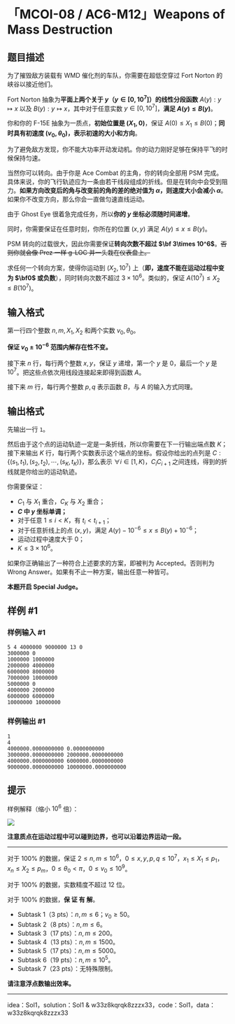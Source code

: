 # 「MCOI-08 / AC6-M12」Weapons of Mass Destruction

## 题目描述

为了摧毁敌方装载有 WMD 催化剂的车队，你需要在超低空穿过 Fort Norton 的峡谷以接近他们。

Fort Norton 抽象为**平面上两个关于 $y$（$y\in[0,10^7]$）的线性分段函数** $A(y):y\mapsto x$ 以及 $B(y):y\mapsto x$，其中对于任意实数 $y\in [0,10^7]$，**满足 $A(y) \le B(y)$**。

你和你的 F-15E 抽象为一质点，**初始位置是 $(X_1,0)$**，保证 $A(0)\leq X_1\leq B(0)$；**同时具有初速度 $(v_0,\theta_0)$，表示初速的大小和方向**。

为了避免敌方发现，你不能大功率开动发动机。你的动力刚好足够在保持平飞的时候保持匀速。

当然你可以转向。由于你是 Ace Combat 的主角，你的转向全部用 PSM 完成。具体来说，你的飞行轨迹应为一条由若干线段组成的折线。但是在转向中会受到阻力。**如果方向改变后的角与改变前的角的差的绝对值为 $\alpha$，则速度大小会减小 $\alpha$**。如果你不改变方向，那么你会一直做匀速直线运动。

由于 Ghost Eye 很着急完成任务，所以**你的 $y$ 坐标必须随时间递增**。

同时，你需要保证在任意时刻，你所在的位置 $(x,y)$ 满足 $A(y)\le x\le B(y)$。

PSM 转向的过载很大，因此你需要保证**转向次数不超过 $\bf 3\times 10^6$**。~~否则你就会像 Prez 一样 g-LOC 并一头栽在仪表盘上。~~

求任何一个转向方案，使得你运动到 $(X_2,10^7)$ 上（**即，速度不能在运动过程中变为 $\bf0$ 或负数**），同时转向次数不超过 $3\times 10^6$。类似的，保证 $A(10^7)\leq X_2\leq B(10^7)$。

## 输入格式

第一行四个整数 $n,m,X_1,X_2$ 和两个实数 $v_0,\theta_0$。

**保证 $v_0\pm 10^{-6}$ 范围内解存在性不变。**

接下来 $n$ 行，每行两个整数 $x,y$，保证 $y$ 递增，第一个 $y$ 是 $0$，最后一个 $y$ 是 $10^7$。把这些点依次用线段连接起来即得到函数 $A$。

接下来 $m$ 行，每行两个整数 $p,q$ 表示函数 $B$，与 $A$ 的输入方式同理。

## 输出格式

先输出一行 `1`。

然后由于这个点的运动轨迹一定是一条折线，所以你需要在下一行输出端点数 $K$；接下来输出 $K$ 行，每行两个实数表示这个端点的坐标。假设你给出的点列是 $C:\{(s_1,t_1),(s_2,t_2),\cdots,(s_K,t_K)\}$，那么表示 $\forall i\in [1,K)$，$C_iC_{i+1}$ 之间连线，得到的折线就是你给出的运动轨迹。

你需要保证：

- $C_1$ 与 $X_1$ 重合，$C_K$ 与 $X_2$ 重合；
- **$C$ 中 $y$ 坐标单调；**
- 对于任意 $1\leq i<K$，有 $t_i<t_{i+1}$；
- 对于任意折线上的点 $(x,y)$，满足 $A(y)-10^{-6}\leq x\leq B(y)+10^{-6}$；
- 运动过程中速度大于 $0$；
- $K\leq 3\times10^6$。

如果你正确输出了一种符合上述要求的方案，即被判为 Accepted。否则判为 Wrong Answer。如果有不止一种方案，输出任意一种皆可。

**本题开启 Special Judge。**

## 样例 #1

### 样例输入 #1
```
5 4 4000000 9000000 13 0
3000000 0
1000000 1000000
2000000 4000000
6000000 8000000
7000000 10000000
5000000 0
4000000 2000000
6000000 6000000
10000000 10000000
```

### 样例输出 #1

```
1
4
4000000.0000000000 0.0000000000
3000000.0000000000 2000000.0000000000
4000000.0000000000 6000000.0000000000
9000000.0000000000 10000000.0000000000
```

## 提示

样例解释（缩小 $10^6$ 倍）：

![](https://cdn.luogu.com.cn/upload/image_hosting/5g98x901.png)

**注意质点在运动过程中可以碰到边界，也可以沿着边界运动一段。**

---

对于 $100\%$ 的数据，保证 $2\leq n,m\leq 10^6$，$0\leq x,y,p,q\leq 10^7$，$x_1\leq X_1\leq p_1$，$x_n\leq X_2\leq p_m$，$0\leq \theta_0<\pi$，$0\leq v_0\leq 10^9$。

对于 $100\%$ 的数据，实数精度不超过 $12$ 位。

对于 $100\%$ 的数据，**保 证 有 解**。


- Subtask 1（3 pts）：$n,m\leq 6$；$v_0\ge 50$。
- Subtask 2（8 pts）：$n,m\leq 6$。
- Subtask 3（17 pts）：$n,m\leq 200$。
- Subtask 4（13 pts）：$n,m\leq 1500$。
- Subtask 5（17 pts）：$n,m\leq 5000$。
- Subtask 6（19 pts）：$n,m\leq 10^5$。
- Subtask 7（23 pts）：无特殊限制。

**请注意浮点数输出效率。**

---

idea：Sol1，solution：Sol1 & w33z8kqrqk8zzzx33，code：Sol1，data：w33z8kqrqk8zzzx33
